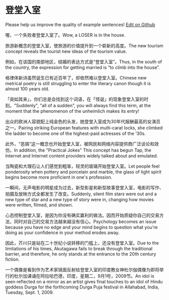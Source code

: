 # 登堂入室

Please help us improve the quality of example sentences! [Edit on Github](https://github.com/jiyushe/jiyu-example-sentence-source/blob/main/chinese/dengtangrushi.md)

<p><span class="chinese">喔，一个失败者登堂入室了。</span><span class="english">Wow, a LOSER is in the house.</span></p>

<p><span class="chinese">旅游新概念的登堂入室，使旅游的价值提升到一个崭新的高度。</span><span class="english">The new tourism concept reveals the tourist new ideas of the tourism value.</span></p>

<p><span class="chinese">例如，在该国的南部地区，结婚的表达方式是“登堂入室”。</span><span class="english">Thus, in the south of the country, the expression for getting married is “to climb into the house”.</span></p>

<p><span class="chinese">格律体新诗虽然诞生已有近百年了，却依然难以登堂入室。</span><span class="english">Chinese new metrical poetry is still struggling to enter the literary canon though it is almost 100 years old.</span></p>

<p><span class="chinese">「突如其来」，你们总是会找到这个词语，在「怪诞」的现象登堂入室的时刻。</span><span class="english">"Suddenly", "all of a sudden", you will always find this term, at the moment that the phenomenon of the unheimlich makes its entry!</span></p>

<p><span class="chinese">出众的欧洲人容貌配上纯金色的头发，她登堂入室成为30年代报酬最高的女演员之一。</span><span class="english">Pairing striking European features with multi-carat locks, she climbed the ladder to become one of the highest-paid actresses of the ‘30s.</span></p>

<p><span class="chinese">此外，“恶搞”这一概念也开始登堂入室，被网民和网络内容提供商广泛谈论和效仿。</span><span class="english">In addition, the "Practical Jokes" This concept has begun Tap, the Internet and Internet content providers widely talked about and emulated.</span></p>

<p><span class="chinese">当陶瓷和大理石让人们感觉到粗笨，轻灵的玻璃开始登堂入室。</span><span class="english">Let people feel ponderosity when pottery and porcelain and marble, the glass of light spirit begins become more proficient in one's profession.</span></p>

<p><span class="chinese">一瞬间，无声电影的明星成为过去，新型影星和新型故事登堂入室，电影的写作、拍摄及放映方式全都发生了改变。</span><span class="english">Suddenly, silent film stars were out and a new type of star and a new type of story were in, changing how movies were written, filmed, and shown.</span></p>

<p><span class="chinese">心态控制登堂入室，是因为你没有确实赢利的做法。因而开始质疑你自己的交易方法，同时对自己的交易方法越来越没有信心。</span><span class="english">Psychology becomes an issue because you have no edge and your mind begins to question what you're doing as your confidence in your method erodes away.</span></p>

<p><span class="chinese">因此，芥川只是站在二十世纪小说转移的门槛上，还没有登堂入室。</span><span class="english">Due to the limitations of his times, Akutagawa fails to break through the traditional barrier, and therefore, he only stands at the entrance to the 20th century fiction.</span></p>

<p><span class="chinese">一个偶像是看到作为艺术家镜面反射给登堂入室的印度教女神杜尔伽偶像为即将举行的杜尔加课诵在阿拉哈巴德，印度，星期二，9月1号，2009节。</span><span class="english">An idol is seen reflected on a mirror as an artist gives final touches to an idol of Hindu goddess Durga for the forthcoming Durga Puja festival in Allahabad, India, Tuesday, Sept. 1, 2009.</span></p>

